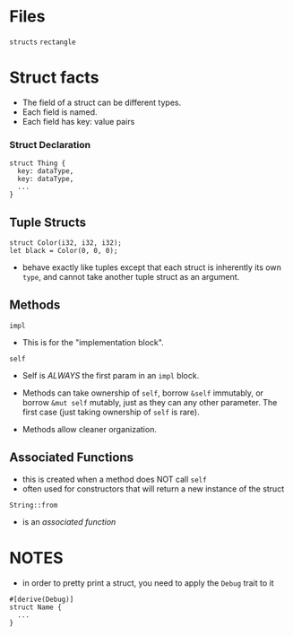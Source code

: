 # Files
`structs`
`rectangle`

# Struct facts
- The field of a struct can be different types.
- Each field is named.
- Each field has key: value pairs

### Struct Declaration
```
struct Thing {
  key: dataType,
  key: dataType,
  ...
}
```

## Tuple Structs
```
struct Color(i32, i32, i32);
let black = Color(0, 0, 0);
```
- behave exactly like tuples except that each struct is inherently its own `type`, and cannot take another tuple struct as an argument.

## Methods

`impl`
- This is for the "implementation block".

`self`
- Self is *ALWAYS* the first param in an `impl` block.

- Methods can take ownership of `self`, borrow `&self` immutably, or borrow `&mut self` mutably, just as they can any other parameter. The first case (just taking ownership of `self` is rare).

- Methods allow cleaner organization.

## Associated Functions
- this is created when a method does NOT call `self`
- often used for constructors that will return a new instance of the struct

`String::from`
- is an *associated function*



# NOTES
- in order to pretty print a struct, you need to apply the `Debug` trait to it
```
#[derive(Debug)]
struct Name {
  ...
}
```